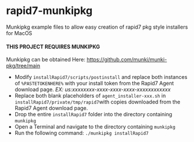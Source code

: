 # rapid7-munkipkg
Munkipkg example files to allow easy creation of rapid7 pkg style installers for MacOS

#### THIS PROJECT REQUIRES MUNKIPKG
Munkipkg can be obtained Here: https://github.com/munki/munki-pkg/tree/main


* Modify `installRapid7/scripts/postinstall` and replace both instances of `%PASTETOKENHERE%` with your install token from the Rapid7 Agent download page. _EX: us:xxxxxxxx-xxxx-xxxx-xxxx-xxxxxxxxxxxx_
* Replace both blank placeholders of `agent_installer-xxx.sh` in `installRapid7/private/tmp/rapid7`with copies downloaded from the Rapid7 Agent download page.
* Drop the entire `installRapid7` folder into the directory containing `munkipkg`
* Open a Terminal and navigate to the directory containing `munkipkg`
* Run the following command: `./munkipkg installRapid7`
